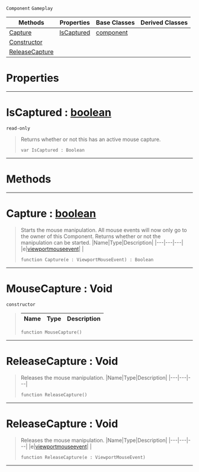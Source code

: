  `Component` `Gameplay`



|Methods|Properties|Base Classes|Derived Classes|
|---|---|---|---|
|[ Capture](https://github.com/PlasmaEngine/PlasmaDocs/blob/master/code_reference/class_reference/mousecapture.markdown#capture-plasma-engine-docu)|[ IsCaptured](https://github.com/PlasmaEngine/PlasmaDocs/blob/master/code_reference/class_reference/mousecapture.markdown#iscaptured-plasma-engine-d)|[component](https://github.com/PlasmaEngine/PlasmaDocs/blob/master/code_reference/class_reference/component.markdown)| |
|[ Constructor](https://github.com/PlasmaEngine/PlasmaDocs/blob/master/code_reference/class_reference/mousecapture.markdown#mousecapture-void)| | | |
|[ ReleaseCapture](https://github.com/PlasmaEngine/PlasmaDocs/blob/master/code_reference/class_reference/mousecapture.markdown#releasecapture-void)| | | |


 #  Properties


---  
 #  IsCaptured : [boolean](https://github.com/PlasmaEngine/PlasmaDocs/blob/master/code_reference/lightning_base_types/boolean.markdown)

 `read-only`

> Returns whether or not this has an active mouse capture.
> ``` lang=cpp, name=Lightning
> var IsCaptured : Boolean


---  
 #  Methods


---  
 #  Capture : [boolean](https://github.com/PlasmaEngine/PlasmaDocs/blob/master/code_reference/lightning_base_types/boolean.markdown)

> Starts the mouse manipulation. All mouse events will now only go to the owner of this Component. Returns whether or not the manipulation can be started.
> |Name|Type|Description|
> |---|---|---|
> |e|[viewportmouseevent](https://github.com/PlasmaEngine/PlasmaDocs/blob/master/code_reference/class_reference/viewportmouseevent.markdown)| |
> ``` lang=cpp, name=Lightning
> function Capture(e : ViewportMouseEvent) : Boolean
> ``` 


---  
 #  MouseCapture : Void

 `constructor`

> 
> |Name|Type|Description|
> |---|---|---|
> ``` lang=cpp, name=Lightning
> function MouseCapture()
> ``` 


---  
 #  ReleaseCapture : Void

> Releases the mouse manipulation.
> |Name|Type|Description|
> |---|---|---|
> ``` lang=cpp, name=Lightning
> function ReleaseCapture()
> ``` 


---  
 #  ReleaseCapture : Void

> Releases the mouse manipulation.
> |Name|Type|Description|
> |---|---|---|
> |e|[viewportmouseevent](https://github.com/PlasmaEngine/PlasmaDocs/blob/master/code_reference/class_reference/viewportmouseevent.markdown)| |
> ``` lang=cpp, name=Lightning
> function ReleaseCapture(e : ViewportMouseEvent)
> ``` 


---  
 

 